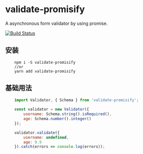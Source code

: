 # validate-promisify
A asynchronous form validator by using promise.

[![Build Status](https://travis-ci.org/AnacondaY/validate-promisify.svg?branch=master)](https://travis-ci.org/AnacondaY/validate-promisify)
## 安装
```
    npm i -S validate-promisify
    //or
    yarn add validate-promisify
```

## 基础用法
```js
    import Validator, { Schema } from 'validate-promisify';
    
    const validator = new Validator({
        username: Schema.string().isRequired(),
        age: Schema.number().integer()
    });

    validator.validate({
        username: undefined,
        age: 9.9
    }).catch(errors => console.log(errors));
```

